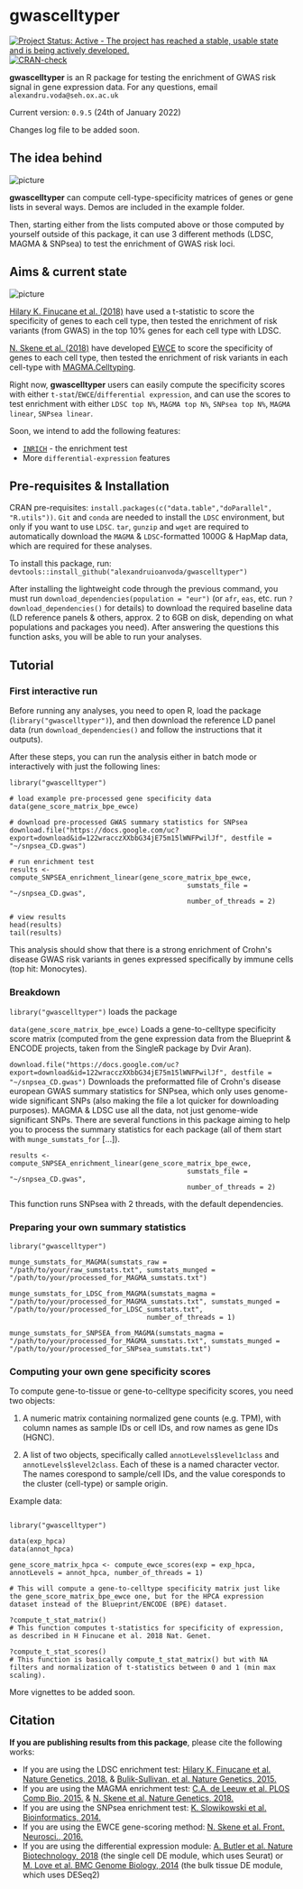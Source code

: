 # gwascelltyper

[![Project Status: Active - The project has reached a stable, usable state and is being actively developed.](http://www.repostatus.org/badges/latest/active.svg)](http://www.repostatus.org/#active)
[![CRAN-check](https://github.com/alexandruioanvoda/gwascelltyper/workflows/CRAN-check/badge.svg)](https://github.com/alexandruioanvoda/gwascelltyper/actions)

**gwascelltyper** is an R package for testing the enrichment of GWAS risk signal in gene expression data. For any questions, email `alexandru.voda@seh.ox.ac.uk`

Current version: `0.9.5` (24th of January 2022)

Changes log file to be added soon.

## The idea behind

![picture](https://i.imgur.com/FYG5u82.png)

**gwascelltyper** can compute cell-type-specificity matrices of genes or gene lists in several ways. Demos are included in the example folder.

Then, starting either from the lists computed above or those computed by yourself outside of this package, it can use 3 different methods (LDSC, MAGMA & SNPsea) to test the enrichment of GWAS risk loci.

## Aims & current state

![picture](https://i.imgur.com/2LOyFmF.png)

[Hilary K. Finucane et al. (2018)](https://www.nature.com/articles/s41588-018-0081-4) have used a t-statistic to score the specificity of genes to each cell type, then tested the enrichment of risk variants (from GWAS) in the top 10% genes for each cell type with LDSC.

[N. Skene et al. (2018)](https://www.nature.com/articles/s41588-018-0129-5) have developed [EWCE](https://github.com/NathanSkene/EWCE) to score the specificity of genes to each cell type, then tested the enrichment of risk variants in each cell-type with [MAGMA.Celltyping](https://ctg.cncr.nl/software/magma).


Right now, **gwascelltyper** users can easily compute the specificity scores with either `t-stat`/`EWCE`/`differential expression`, and can use the scores to test enrichment with either `LDSC top N%`, `MAGMA top N%`, `SNPsea top N%`, `MAGMA linear`, `SNPsea linear`.

Soon, we intend to add the following features:

* [`INRICH`](https://atgu.mgh.harvard.edu/inrich/) - the enrichment test
* More `differential-expression` features

## Pre-requisites & Installation

CRAN pre-requisites: `install.packages(c("data.table","doParallel", "R.utils"))`. `Git` and `conda` are needed to install the `LDSC` environment, but only if you want to use `LDSC`. `tar`, `gunzip` and `wget` are required to automatically download the `MAGMA` & `LDSC`-formatted 1000G & HapMap data, which are required for these analyses.

To install this package, run: `devtools::install_github("alexandruioanvoda/gwascelltyper")`

After installing the lightweight code through the previous command, you must run `download_dependencies(population = "eur")` (or `afr`, `eas`, etc. run `?download_dependencies()` for details) to download the required baseline data (LD reference panels & others, approx. 2 to 6GB on disk, depending on what populations and packages you need). After answering the questions this function asks, you will be able to run your analyses.

## Tutorial

### First interactive run

Before running any analyses, you need to open R, load the package (`library("gwascelltyper")`), and then download the reference LD panel data (run `download_dependencies()` and follow the instructions that it outputs).

After these steps, you can run the analysis either in batch mode or interactively with just the following lines:

```
library("gwascelltyper")

# load example pre-processed gene specificity data
data(gene_score_matrix_bpe_ewce)

# download pre-processed GWAS summary statistics for SNPsea
download.file("https://docs.google.com/uc?export=download&id=122wracczXXbbG34jE75m15lWNFPwilJf", destfile = "~/snpsea_CD.gwas")

# run enrichment test
results <- compute_SNPSEA_enrichment_linear(gene_score_matrix_bpe_ewce,
                                            sumstats_file = "~/snpsea_CD.gwas",
                                            number_of_threads = 2)

# view results
head(results)
tail(results)
```

This analysis should show that there is a strong enrichment of Crohn's disease GWAS risk variants in genes expressed specifically by immune cells (top hit: Monocytes).

### Breakdown

`library("gwascelltyper")` loads the package

`data(gene_score_matrix_bpe_ewce)` Loads a gene-to-celltype specificity score matrix (computed from the gene expression data from the Blueprint & ENCODE projects, taken from the SingleR package by Dvir Aran).

`download.file("https://docs.google.com/uc?export=download&id=122wracczXXbbG34jE75m15lWNFPwilJf", destfile = "~/snpsea_CD.gwas")` Downloads the preformatted file of Crohn's disease european GWAS summary statistics for SNPsea, which only uses genome-wide significant SNPs (also making the file a lot quicker for downloading purposes). MAGMA & LDSC use all the data, not just genome-wide significant SNPs. There are several functions in this package aiming to help you to process the summary statistics for each package (all of them start with `munge_sumstats_for` [...]).

```
results <- compute_SNPSEA_enrichment_linear(gene_score_matrix_bpe_ewce,
                                            sumstats_file = "~/snpsea_CD.gwas",
                                            number_of_threads = 2)
```

This function runs SNPsea with 2 threads, with the default dependencies.


### Preparing your own summary statistics

```
library("gwascelltyper")

munge_sumstats_for_MAGMA(sumstats_raw = "/path/to/your/raw_sumstats.txt", sumstats_munged = "/path/to/your/processed_for_MAGMA_sumstats.txt")

munge_sumstats_for_LDSC_from_MAGMA(sumstats_magma = "/path/to/your/processed_for_MAGMA_sumstats.txt", sumstats_munged = "/path/to/your/processed_for_LDSC_sumstats.txt",
                                  number_of_threads = 1)

munge_sumstats_for_SNPSEA_from_MAGMA(sumstats_magma = "/path/to/your/processed_for_MAGMA_sumstats.txt", sumstats_munged = "/path/to/your/processed_for_SNPsea_sumstats.txt")
```

### Computing your own gene specificity scores

To compute gene-to-tissue or gene-to-celltype specificity scores, you need two objects:

1. A numeric matrix containing normalized gene counts (e.g. TPM), with column names as sample IDs or cell IDs, and row names as gene IDs (HGNC).

2. A list of two objects, specifically called `annotLevels$level1class` and `annotLevels$level2class`. Each of these is a named character vector. The names corespond to sample/cell IDs, and the value coresponds to the cluster (cell-type) or sample origin.

Example data:

```

library("gwascelltyper")

data(exp_hpca)
data(annot_hpca)

gene_score_matrix_hpca <- compute_ewce_scores(exp = exp_hpca, annotLevels = annot_hpca, number_of_threads = 1)

# This will compute a gene-to-celltype specificity matrix just like the gene_score_matrix_bpe_ewce one, but for the HPCA expression dataset instead of the Blueprint/ENCODE (BPE) dataset.

?compute_t_stat_matrix()
# This function computes t-statistics for specificity of expression, as described in H Finucane et al. 2018 Nat. Genet.

?compute_t_stat_scores()
# This function is basically compute_t_stat_matrix() but with NA filters and normalization of t-statistics between 0 and 1 (min max scaling).

```


More vignettes to be added soon.

## Citation
**If you are publishing results from this package**, please cite the following works:

* If you are using the LDSC enrichment test: [Hilary K. Finucane et al. Nature Genetics, 2018.](https://www.nature.com/articles/s41588-018-0081-4) & [Bulik-Sullivan, et al. Nature Genetics, 2015.](http://www.nature.com/ng/journal/vaop/ncurrent/full/ng.3211.html)
* If you are using the MAGMA enrichment test: [C.A. de Leeuw et al. PLOS Comp Bio, 2015.](https://journals.plos.org/ploscompbiol/article?id=10.1371%2Fjournal.pcbi.1004219) & [N. Skene et al. Nature Genetics, 2018.](https://www.nature.com/articles/s41588-018-0129-5)
* If you are using the SNPsea enrichment test: [K. Slowikowski et al. Bioinformatics, 2014.](https://doi.org/10.1093/bioinformatics/btu326)
* If you are using the EWCE gene-scoring method: [N. Skene et al. Front. Neurosci., 2016.](https://www.frontiersin.org/articles/10.3389/fnins.2016.00016/full)
* If you are using the differential expression module: [A. Butler et al. Nature Biotechnology, 2018](https://doi.org/10.1038/nbt.4096) (the single cell DE module, which uses Seurat) or [M. Love et al. BMC Genome Biology, 2014](https://doi.org/10.1186/s13059-014-0550-8) (the bulk tissue DE module, which uses DESeq2)
